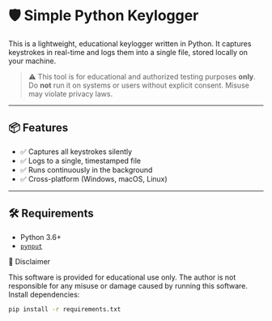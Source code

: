 # 🛡️ Simple Python Keylogger

This is a lightweight, educational keylogger written in Python. It captures keystrokes in real-time and logs them into a single file, stored locally on your machine.

> ⚠️ This tool is for educational and authorized testing purposes **only**. Do **not** run it on systems or users without explicit consent. Misuse may violate privacy laws.

---

## 📦 Features

- ✅ Captures all keystrokes silently
- ✅ Logs to a single, timestamped file
- ✅ Runs continuously in the background
- ✅ Cross-platform (Windows, macOS, Linux)

---

## 🛠 Requirements

- Python 3.6+
- [`pynput`](https://pypi.org/project/pynput/)

🙏 Disclaimer

This software is provided for educational use only. The author is not responsible for any misuse or damage caused by running this software.
Install dependencies:

```bash
pip install -r requirements.txt
